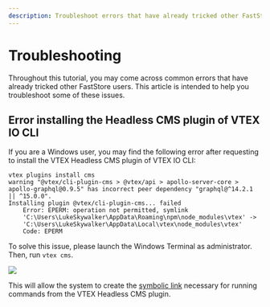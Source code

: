 ```yaml
---
description: Troubleshoot errors that have already tricked other FastStore users throughout the VTEX Headless CMS integration.
---
```


# Troubleshooting 

Throughout this tutorial, you may come across common errors that have already tricked other FastStore users. This article is intended to help you troubleshoot some of these issues.

## Error installing the Headless CMS plugin of VTEX IO CLI 

If you are a Windows user, you may find the following error after requesting to install the VTEX Headless CMS plugin of VTEX IO CLI:

```
vtex plugins install cms
warning "@vtex/cli-plugin-cms > @vtex/api > apollo-server-core > apollo-graphql@0.9.5" has incorrect peer dependency "graphql@^14.2.1 || ^15.0.0".
Installing plugin @vtex/cli-plugin-cms... failed
    Error: EPERM: operation not permitted, symlink 
    'C:\Users\LukeSkywalker\AppData\Roaming\npm\node_modules\vtex' ->
    'C:\Users\LukeSkywalker\AppData\Local\vtex\node_modules\vtex'
    Code: EPERM
```    

To solve this issue, please launch the Windows Terminal as administrator. Then, run `vtex cms`.

![](https://vtexhelp.vtexassets.com/assets/docs/src/TroubleshootingCMS___fd0e1b6bd9843af1cca2991104370a1a.jpg)

This will allow the system to create the [symbolic link](https://en.wikipedia.org/wiki/Symbolic_link) necessary for running commands from the VTEX Headless CMS plugin.